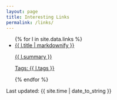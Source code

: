 ```yaml
---
layout: page
title: Interesting Links
permalink: /links/
---
```


<ul>
  {% for l in site.data.links %}
    <li>
      <a href="{{ l.url }}">{{ l.title | markdownify }}
        <p>{{ l.summary }}</p>
        <p class="h6">Tags: {{ l.tags }}</p>
      </a>
    </li>
  {% endfor %}
</ul>

Last updated: {{ site.time | date_to_string }}

<!--
{% for l in site.data.links %}
<div class="md-col-6 mb2">
  <a class="overflow-hidden bg-white border rounded" href="{{ l.url }}">
    <div class="p1 white bg-blue">
      <h4 class="p1">{{ l.title }}</h4>
      <span class="right inline-block px1 white bg-gray rounded">{{ l.tags }}</span>
    </div>
    <div class="p1 clearfix">
      <p class="left m0">{{ l.summary }}</p>
    </div>
  </a>
</div>
{% endfor %}

<hr>
-->
